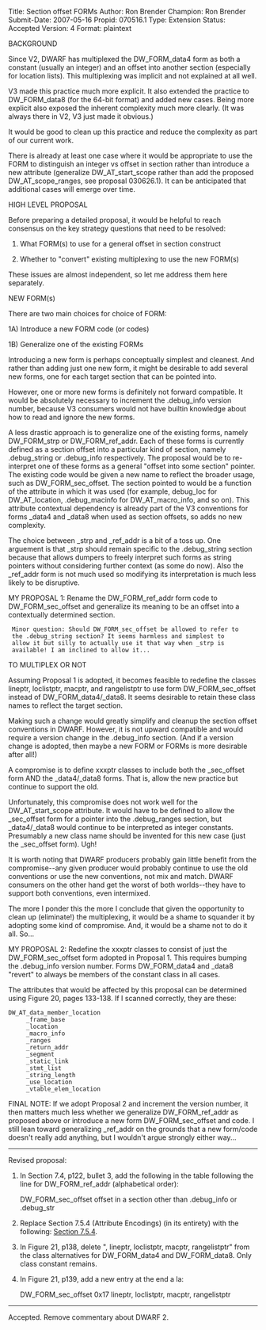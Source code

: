 Title:       Section offset FORMs
Author:      Ron Brender
Champion:    Ron Brender
Submit-Date: 2007-05-16
Propid:      070516.1
Type:        Extension
Status:      Accepted
Version:     4
Format:      plaintext

BACKGROUND

Since V2, DWARF has multiplexed the DW_FORM_data4 form as both a
constant (usually an integer) and an offset into another section
(especially for location lists). This multiplexing was implicit and
not explained at all well.

V3 made this practice much more explicit. It also extended the
practice to DW_FORM_data8 (for the 64-bit format) and added new
cases. Being more explicit also exposed the inherent complexity much
more clearly. (It was always there in V2, V3 just made it obvious.)

It would be good to clean up this practice and reduce the complexity
as part of our current work.

There is already at least one case where it would be appropriate to
use the FORM to distinguish an integer vs offset in section rather
than introduce a new attribute (generalize DW_AT_start_scope rather
than add the proposed DW_AT_scope_ranges, see proposal 030626.1).
It can be anticipated that additional cases will emerge over time.


HIGH LEVEL PROPOSAL

Before preparing a detailed proposal, it would be helpful to reach
consensus on the key strategy questions that need to be resolved:

1) What FORM(s) to use for a general offset in section construct

2) Whether to "convert" existing multiplexing to use the new FORM(s)

These issues are almost independent, so let me address them here
separately.


NEW FORM(s)

There are two main choices for choice of FORM:

  1A) Introduce a new FORM code (or codes)

  1B) Generalize one of the existing FORMs

Introducing a new form is perhaps conceptually simplest and cleanest.
And rather than adding just one new form, it might be desirable to
add several new forms, one for each target section that can be pointed
into.

However, one or more new forms is definitely not forward compatible.
It would be absolutely necessary to increment the .debug_info version
number, because V3 consumers would not have builtin knowledge about
how to read and ignore the new forms.

A less drastic approach is to generalize one of the existing forms,
namely DW_FORM_strp or DW_FORM_ref_addr. Each of these forms is
currently defined as a section offset into a particular kind of section,
namely .debug_string or .debug_info respectively. The proposal would
be to re-interpret one of these forms as a general "offset into some
section" pointer. The existing code would be given a new name to reflect
the broader usage, such as DW_FORM_sec_offset. The section pointed to
would be a function of the attribute in which it was used (for example,
debug_loc for DW_AT_location, .debug_macinfo for DW_AT_macro_info,
and so on). This attribute contextual dependency is already part of
the V3 conventions for forms _data4 and _data8 when used as section
offsets, so adds no new complexity.

The choice between _strp and _ref_addr is a bit of a toss up. One
arguement is that _strp should remain specific to the .debug_string
section because that allows dumpers to freely interpret such forms as
string pointers without considering further context (as some do now).
Also the _ref_addr form is not much used so modifying its interpretation
is much less likely to be disruptive.

MY PROPOSAL 1: Rename the DW_FORM_ref_addr form code to
DW_FORM_sec_offset and generalize its meaning to be an offset into a
contextually determined section.

     Minor question: Should DW_FORM_sec_offset be allowed to refer to
     the .debug_string section? It seems harmless and simplest to
     allow it but silly to actually use it that way when _strp is
     available! I am inclined to allow it...


TO MULTIPLEX OR NOT

Assuming Proposal 1 is adopted, it becomes feasible to redefine the
classes lineptr, loclistptr, macptr, and rangelistptr to use form
DW_FORM_sec_offset instead of DW_FORM_data4/_data8. It seems desirable
to retain these class names to reflect the target section.

Making such a change would greatly simplify and cleanup the section
offset conventions in DWARF. However, it is not upward compatible
and would require a version change in the .debug_info section. (And
if a version change is adopted, then maybe a new FORM or FORMs is
more desirable after all!)

A compromise is to define xxxptr classes to include both the _sec_offset
form AND the _data4/_data8 forms. That is, allow the new practice but
continue to support the old.

Unfortunately, this compromise does not work well for the DW_AT_start_scope
attribute. It would have to be defined to allow the _sec_offset form
for a pointer into the .debug_ranges section, but _data4/_data8 would
continue to be interpreted as integer constants. Presumably a new
class name should be invented for this new case (just the _sec_offset
form). Ugh!

It is worth noting that DWARF producers probably gain little benefit
from the compromise--any given producer would probably continue to
use the old conventions or use the new conventions, not mix and match.
DWARF consumers on the other hand get the worst of both worlds--they
have to support both conventions, even intermixed.

The more I ponder this the more I conclude that given the opportunity
to clean up (eliminate!) the multiplexing, it would be a shame to
squander it by adopting some kind of compromise. And, it would be a
shame not to do it all. So...

MY PROPOSAL 2: Redefine the xxxptr classes to consist of just the
DW_FORM_sec_offset form adopted in Proposal 1. This requires bumping
the .debug_info version number. Forms DW_FORM_data4 and _data8
"revert" to always be members of the constant class in all cases.

The attributes that would be affected by this proposal can be determined
using Figure 20, pages 133-138. If I scanned correctly, they are these:

    DW_AT_data_member_location
         _frame_base
         _location
         _macro_info
         _ranges
         _return_addr
         _segment
         _static_link
         _stmt_list
         _string_length
         _use_location
         _vtable_elem_location


FINAL NOTE: If we adopt Proposal 2 and increment the version number,
it then matters much less whether we generalize DW_FORM_ref_addr as
proposed above or introduce a new form DW_FORM_sec_offset and code.
I still lean toward generalizing _ref_addr on the grounds that a new
form/code doesn't really add anything, but I wouldn't argue strongly
either way...

-----------------------------------

Revised proposal:

1) In Section 7.4, p122, bullet 3, add the following in the table
following the line for DW_FORM_ref_addr (alphabetical order):

    DW_FORM_sec_offset  offset in a section other than .debug_info
                        or .debug_str

2) Replace Section 7.5.4 (Attribute Encodings) (in its entirety) 
with the following:  <a href="http://dwarfstd.org/doc/070516-1.pdf">Section 7.5.4</a>.

3) In Figure 21, p138, delete ", lineptr, loclistptr, macptr, rangelistptr" 
   from the class alternatives for DW_FORM_data4 and DW_FORM_data8. Only 
   class constant remains.

4) In Figure 21, p139, add a new entry at the end a la:

   DW_FORM_sec_offset  0x17    lineptr, loclistptr, macptr,
                               rangelistptr


-----------------------------------

Accepted.  Remove commentary about DWARF 2. 
